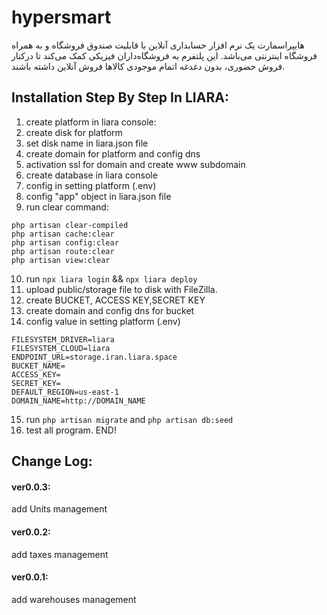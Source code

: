 # hypersmart
هایپراسمارت یک نرم افزار حسابداری آنلاین با قابلیت صندوق فروشگاه و به همراه فروشگاه اینترنتی می‌باشد.
این پلتفرم به فروشگاه‌داران فیزیکی کمک می‌کند تا درکنار فروش حضوری، بدون دغدغه اتمام موجودی کالاها فروش آنلاین داشته باشند.
## Installation Step By Step In LIARA:
1. create platform in liara console:
2. create disk for platform
3. set disk name in liara.json file
4. create domain for platform and config dns
5. activation ssl for domain and create www subdomain
6. create database in liara console
7. config in setting platform (.env)
8. config "app" object in liara.json file
9. run clear command:
```
php artisan clear-compiled
php artisan cache:clear 
php artisan config:clear
php artisan route:clear
php artisan view:clear
```
10. run ``` npx liara login ``` && ``` npx liara deploy ```
11. upload public/storage file to disk with FileZilla.
12. create BUCKET, ACCESS KEY,SECRET KEY
13. create domain and config dns for bucket
14. config value in setting platform (.env)
```
FILESYSTEM_DRIVER=liara
FILESYSTEM_CLOUD=liara
ENDPOINT_URL=storage.iran.liara.space
BUCKET_NAME=
ACCESS_KEY=
SECRET_KEY=
DEFAULT_REGION=us-east-1
DOMAIN_NAME=http://DOMAIN_NAME
```
15. run ```php artisan migrate``` and ```php artisan db:seed```
16. test all program. END!

## Change Log:
#### ver0.0.3:
add Units management
#### ver0.0.2:
add taxes management
#### ver0.0.1:
add warehouses management
